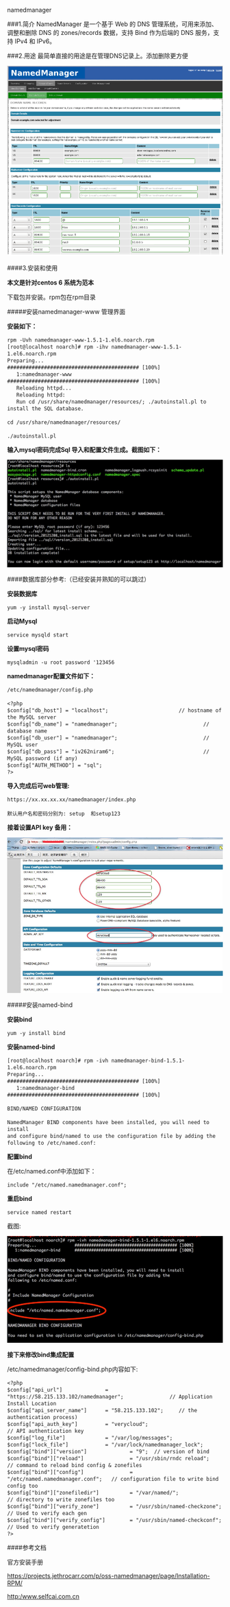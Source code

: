 namedmanager


###1.简介
NamedManager 是一个基于 Web 的 DNS 管理系统，可用来添加、调整和删除 DNS 的 zones/records 数据，支持 Bind 作为后端的 DNS 服务，支持 IPv4 和 IPv6。

###2.用途
最简单直接的用途是在管理DNS记录上。添加删除更方便

![Alt text](img/first.png "前台管理截图")

####3.安装和使用

**本文是针对centos 6 系统为范本**

下载包并安装。rpm包在rpm目录

#####安装namedmanager-www 管理界面

**安装如下：**

	rpm -Uvh namedmanager-www-1.5.1-1.el6.noarch.rpm
	[root@localhost noarch]# rpm -ihv namedmanager-www-1.5.1-1.el6.noarch.rpm 
	Preparing...                ########################################### [100%]
	   1:namedmanager-www       ########################################### [100%]
	   Reloading httpd...
	   Reloading httpd: 
	   Run cd /usr/share/namedmanager/resources/; ./autoinstall.pl to install the SQL database.

	cd /usr/share/namedmanager/resources/

	./autoinstall.pl

**输入mysql密码完成Sql 导入和配置文件生成。截图如下：**

![Alt text](img/importsql.png "导入sql语名")

####数据库部分参考:（已经安装并熟知的可以跳过）
    
**安装数据库**

	yum -y install mysql-server

**启动Mysql**

	service mysqld start

**设置mysql密码**

	mysqladmin -u root password '123456

**namedmanager配置文件如下：**

	/etc/namedmanager/config.php

	<?php
	$config["db_host"] = "localhost";                       // hostname of the MySQL server
	$config["db_name"] = "namedmanager";                            // database name
	$config["db_user"] = "namedmanager";                            // MySQL user
	$config["db_pass"] = "iv262niram6";                             // MySQL password (if any)
	$config["AUTH_METHOD"] = "sql";
	?>

**导入完成后可web管理:**

	https://xx.xx.xx.xx/namedmanager/index.php

	默认用户名和密码分别为: setup  和setup123

**接着设置API key 备用：**

![Alt text](img/api.png "api设置")


#####安装named-bind

**安装bind**
	
	yum -y install bind

**安装named-bind**

	[root@localhost noarch]# rpm -ivh namedmanager-bind-1.5.1-1.el6.noarch.rpm 
	Preparing...                ########################################### [100%]
	   1:namedmanager-bind      ########################################### [100%]

	BIND/NAMED CONFIGURATION

	NamedManager BIND components have been installed, you will need to install
	and configure bind/named to use the configuration file by adding the
	following to /etc/named.conf:

**配置bind**

在/etc/named.conf中添加如下：
	
	include "/etc/named.namedmanager.conf";

**重启bind**

	service named restart

截图:

![Alt text](img/named_bind.png "named-bind安装")	

**接下来修改bind集成配置**

/etc/namedmanager/config-bind.php内容如下:
	
	<?php
	$config["api_url"]              = "https://58.215.133.102/namedmanager";               // Application Install Location
	$config["api_server_name"]      = "58.215.133.102";     // the authentication process)
	$config["api_auth_key"]         = "verycloud";                                 // API authentication key
	$config["log_file"]             = "/var/log/messages";
	$config["lock_file"]            = "/var/lock/namedmanager_lock";
	$config["bind"]["version"]              = "9";  // version of bind 
	$config["bind"]["reload"]               = "/usr/sbin/rndc reload";           // command to reload bind config & zonefiles
	$config["bind"]["config"]               = "/etc/named.namedmanager.conf";   // configuration file to write bind config too
	$config["bind"]["zonefiledir"]          = "/var/named/";                        // directory to write zonefiles too
	$config["bind"]["verify_zone"]          = "/usr/sbin/named-checkzone";          // Used to verify each gen
	$config["bind"]["verify_config"]        = "/usr/sbin/named-checkconf";          // Used to verify generatetion
	?> 



####参考文档

官方安装手册

<https://projects.jethrocarr.com/p/oss-namedmanager/page/Installation-RPM/>

<http:/www.selfcai.com.cn>
